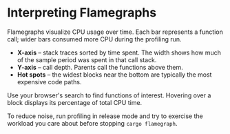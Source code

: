 # Interpreting Flamegraphs

Flamegraphs visualize CPU usage over time. Each bar represents a function call; wider bars consumed more CPU during the profiling run.

- **X-axis** – stack traces sorted by time spent. The width shows how much of the sample period was spent in that call stack.
- **Y-axis** – call depth. Parents call the functions above them.
- **Hot spots** – the widest blocks near the bottom are typically the most expensive code paths.

Use your browser's search to find functions of interest. Hovering over a block displays its percentage of total CPU time.

To reduce noise, run profiling in release mode and try to exercise the workload you care about before stopping `cargo flamegraph`.
